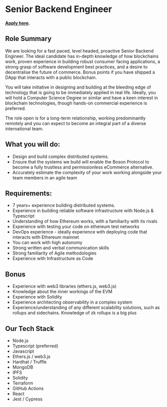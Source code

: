 # Senior Backend Engineer
**[Apply here](https://boards.greenhouse.io/bosonprotocol/jobs/4920498003).**

## Role Summary

We are looking for a fast paced, level headed, proactive Senior Backend Engineer. The ideal candidate has in-depth knowledge of how blockchains work, proven experience in building robust consumer facing applications, a strong grasp of software development best practices, and a desire to decentralise the future of commerce. Bonus points if you have shipped a DApp that interacts with a public blockchain. 

You will take initiative in designing and building at the bleeding edge of technology that is going to be immediately applied in real life. Ideally, you will hold a Computer Science Degree or similar and have a keen interest in blockchain technologies, though hands-on commercial experience is preferred.

The role open is for a long-term relationship, working predominantly remotely and you can expect to become an integral part of a diverse international team.


## What you will do:

- Design and build complex distributed systems.
- Ensure that the systems we build will enable the Boson Protocol to become a fully trustless and permissionless eCommerce alternative.
- Accurately estimate the complexity of your work working alongside your team members in an agile team
 
 
## Requirements:

- 7 years+ experience building distributed systems.
- Experience in building reliable software infrastructure with Node.js & Typescript
- Understanding of how Ethereum works, with a familiarity with its rivals
- Experience with testing your code on ethereum test networks
- DevOps experience - ideally experience with deploying code that interacts with Ethereum mainnet
- You can work with high autonomy
- Strong written and verbal communication skills
- Strong familiarity of Agile methodologies 
- Experience with Infrastructure as Code
 

## Bonus 

- Experience with web3 libraries (ethers.js, web3.js)
- Knowledge about the inner workings of the EVM
- Experience with Solidity
- Experience architecting observability in a complex system
- Experience/understanding of any different scalability solutions, such as rollups and sidechains. Knowledge of zk rollups is a big plus


## Our Tech Stack

- Node.js
- Typescript (preferred)
- Javascript
- Ethers.js / web3.js
- Hardhat / Truffle
- MongoDB
- IPFS
- Solidity
- Terraform
- GitHub Actions
- React
- Jest / Cypress
